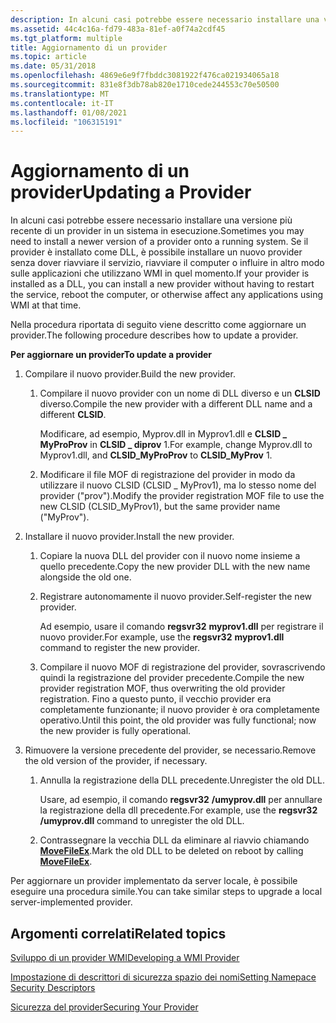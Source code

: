 ```yaml
---
description: In alcuni casi potrebbe essere necessario installare una versione più recente di un provider in un sistema in esecuzione.
ms.assetid: 44c4c16a-fd79-483a-81ef-a0f74a2cdf45
ms.tgt_platform: multiple
title: Aggiornamento di un provider
ms.topic: article
ms.date: 05/31/2018
ms.openlocfilehash: 4869e6e9f7fbddc3081922f476ca021934065a18
ms.sourcegitcommit: 831e8f3db78ab820e1710cede244553c70e50500
ms.translationtype: MT
ms.contentlocale: it-IT
ms.lasthandoff: 01/08/2021
ms.locfileid: "106315191"
---
```

# <a name="updating-a-provider"></a><span data-ttu-id="03b9a-103">Aggiornamento di un provider</span><span class="sxs-lookup"><span data-stu-id="03b9a-103">Updating a Provider</span></span>

<span data-ttu-id="03b9a-104">In alcuni casi potrebbe essere necessario installare una versione più recente di un provider in un sistema in esecuzione.</span><span class="sxs-lookup"><span data-stu-id="03b9a-104">Sometimes you may need to install a newer version of a provider onto a running system.</span></span> <span data-ttu-id="03b9a-105">Se il provider è installato come DLL, è possibile installare un nuovo provider senza dover riavviare il servizio, riavviare il computer o influire in altro modo sulle applicazioni che utilizzano WMI in quel momento.</span><span class="sxs-lookup"><span data-stu-id="03b9a-105">If your provider is installed as a DLL, you can install a new provider without having to restart the service, reboot the computer, or otherwise affect any applications using WMI at that time.</span></span>

<span data-ttu-id="03b9a-106">Nella procedura riportata di seguito viene descritto come aggiornare un provider.</span><span class="sxs-lookup"><span data-stu-id="03b9a-106">The following procedure describes how to update a provider.</span></span>

<span data-ttu-id="03b9a-107">**Per aggiornare un provider**</span><span class="sxs-lookup"><span data-stu-id="03b9a-107">**To update a provider**</span></span>

1.  <span data-ttu-id="03b9a-108">Compilare il nuovo provider.</span><span class="sxs-lookup"><span data-stu-id="03b9a-108">Build the new provider.</span></span>

    1.  <span data-ttu-id="03b9a-109">Compilare il nuovo provider con un nome di DLL diverso e un **CLSID** diverso.</span><span class="sxs-lookup"><span data-stu-id="03b9a-109">Compile the new provider with a different DLL name and a different **CLSID**.</span></span>

        <span data-ttu-id="03b9a-110">Modificare, ad esempio, Myprov.dll in Myprov1.dll e **CLSID \_ MyProProv** in **CLSID \_ diprov** 1.</span><span class="sxs-lookup"><span data-stu-id="03b9a-110">For example, change Myprov.dll to Myprov1.dll, and **CLSID\_MyProProv** to **CLSID\_MyProv** 1.</span></span>

    2.  <span data-ttu-id="03b9a-111">Modificare il file MOF di registrazione del provider in modo da utilizzare il nuovo CLSID (CLSID \_ MyProv1), ma lo stesso nome del provider ("prov").</span><span class="sxs-lookup"><span data-stu-id="03b9a-111">Modify the provider registration MOF file to use the new CLSID (CLSID\_MyProv1), but the same provider name ("MyProv").</span></span>

2.  <span data-ttu-id="03b9a-112">Installare il nuovo provider.</span><span class="sxs-lookup"><span data-stu-id="03b9a-112">Install the new provider.</span></span>

    1.  <span data-ttu-id="03b9a-113">Copiare la nuova DLL del provider con il nuovo nome insieme a quello precedente.</span><span class="sxs-lookup"><span data-stu-id="03b9a-113">Copy the new provider DLL with the new name alongside the old one.</span></span>
    2.  <span data-ttu-id="03b9a-114">Registrare autonomamente il nuovo provider.</span><span class="sxs-lookup"><span data-stu-id="03b9a-114">Self-register the new provider.</span></span>

        <span data-ttu-id="03b9a-115">Ad esempio, usare il comando **regsvr32** **myprov1.dll** per registrare il nuovo provider.</span><span class="sxs-lookup"><span data-stu-id="03b9a-115">For example, use the **regsvr32** **myprov1.dll** command to register the new provider.</span></span>

    3.  <span data-ttu-id="03b9a-116">Compilare il nuovo MOF di registrazione del provider, sovrascrivendo quindi la registrazione del provider precedente.</span><span class="sxs-lookup"><span data-stu-id="03b9a-116">Compile the new provider registration MOF, thus overwriting the old provider registration.</span></span> <span data-ttu-id="03b9a-117">Fino a questo punto, il vecchio provider era completamente funzionante; il nuovo provider è ora completamente operativo.</span><span class="sxs-lookup"><span data-stu-id="03b9a-117">Until this point, the old provider was fully functional; now the new provider is fully operational.</span></span>

3.  <span data-ttu-id="03b9a-118">Rimuovere la versione precedente del provider, se necessario.</span><span class="sxs-lookup"><span data-stu-id="03b9a-118">Remove the old version of the provider, if necessary.</span></span>

    1.  <span data-ttu-id="03b9a-119">Annulla la registrazione della DLL precedente.</span><span class="sxs-lookup"><span data-stu-id="03b9a-119">Unregister the old DLL.</span></span>

        <span data-ttu-id="03b9a-120">Usare, ad esempio, il comando **regsvr32** **/umyprov.dll** per annullare la registrazione della dll precedente.</span><span class="sxs-lookup"><span data-stu-id="03b9a-120">For example, use the **regsvr32** **/umyprov.dll** command to unregister the old DLL.</span></span>

    2.  <span data-ttu-id="03b9a-121">Contrassegnare la vecchia DLL da eliminare al riavvio chiamando [**MoveFileEx**](/windows/desktop/api/winbase/nf-winbase-movefileexa).</span><span class="sxs-lookup"><span data-stu-id="03b9a-121">Mark the old DLL to be deleted on reboot by calling [**MoveFileEx**](/windows/desktop/api/winbase/nf-winbase-movefileexa).</span></span>

<span data-ttu-id="03b9a-122">Per aggiornare un provider implementato da server locale, è possibile eseguire una procedura simile.</span><span class="sxs-lookup"><span data-stu-id="03b9a-122">You can take similar steps to upgrade a local server-implemented provider.</span></span>

## <a name="related-topics"></a><span data-ttu-id="03b9a-123">Argomenti correlati</span><span class="sxs-lookup"><span data-stu-id="03b9a-123">Related topics</span></span>

<dl> <dt>

[<span data-ttu-id="03b9a-124">Sviluppo di un provider WMI</span><span class="sxs-lookup"><span data-stu-id="03b9a-124">Developing a WMI Provider</span></span>](developing-a-wmi-provider.md)
</dt> <dt>

[<span data-ttu-id="03b9a-125">Impostazione di descrittori di sicurezza spazio dei nomi</span><span class="sxs-lookup"><span data-stu-id="03b9a-125">Setting Namepace Security Descriptors</span></span>](setting-namespace-security-descriptors.md)
</dt> <dt>

[<span data-ttu-id="03b9a-126">Sicurezza del provider</span><span class="sxs-lookup"><span data-stu-id="03b9a-126">Securing Your Provider</span></span>](securing-your-provider.md)
</dt> </dl>

 

 
